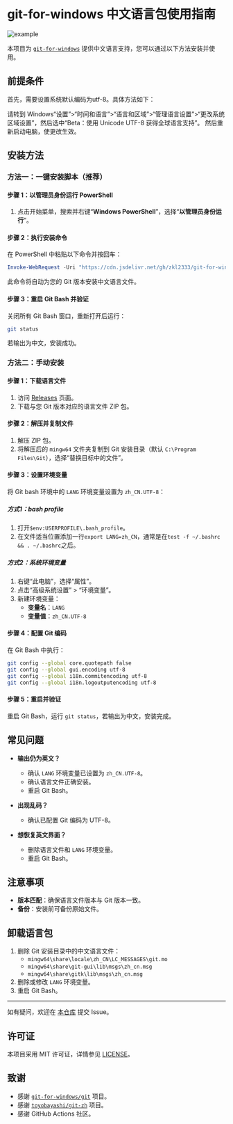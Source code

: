# git-for-windows 中文语言包使用指南

![example](./example.png)

本项目为 [`git-for-windows`](https://github.com/git-for-windows/git) 提供中文语言支持，您可以通过以下方法安装并使用。

## 前提条件
首先，需要设置系统默认编码为utf-8。具体方法如下：

请转到 Windows“设置”>“时间和语言”>“语言和区域”>“管理语言设置”>“更改系统区域设置”，然后选中“Beta：使用 Unicode UTF-8 获得全球语言支持”。 然后重新启动电脑，使更改生效。

## 安装方法

### 方法一：一键安装脚本（推荐）

#### 步骤 1：以管理员身份运行 PowerShell

1. 点击开始菜单，搜索并右键“**Windows PowerShell**”，选择“**以管理员身份运行**”。

#### 步骤 2：执行安装命令

在 PowerShell 中粘贴以下命令并按回车：

```powershell
Invoke-WebRequest -Uri "https://cdn.jsdelivr.net/gh/zkl2333/git-for-windows-zh@main/apply_git_language_pack.ps1" -OutFile "$env:TEMP\apply_git_language_pack.ps1"; PowerShell -ExecutionPolicy Bypass -File "$env:TEMP\apply_git_language_pack.ps1"; Remove-Item -Path "$env:TEMP\apply_git_language_pack.ps1" -Force
```

此命令将自动为您的 Git 版本安装中文语言文件。

#### 步骤 3：重启 Git Bash 并验证

关闭所有 Git Bash 窗口，重新打开后运行：

```bash
git status
```

若输出为中文，安装成功。

### 方法二：手动安装

#### 步骤 1：下载语言文件

1. 访问 [Releases](https://github.com/zkl2333/git-for-windows-zh/releases) 页面。
2. 下载与您 Git 版本对应的语言文件 ZIP 包。

#### 步骤 2：解压并复制文件

1. 解压 ZIP 包。
2. 将解压后的 `mingw64` 文件夹复制到 Git 安装目录（默认 `C:\Program Files\Git`），选择“替换目标中的文件”。

#### 步骤 3：设置环境变量

将 Git bash 环境中的 `LANG` 环境变量设置为 `zh_CN.UTF-8`：

##### 方式1：bash profile

1. 打开`$env:USERPROFILE\.bash_profile`。
2. 在文件适当位置添加一行`export LANG=zh_CN`，通常是在`test -f ~/.bashrc && . ~/.bashrc`之后。

##### 方式2：系统环境变量

1. 右键“此电脑”，选择“属性”。
2. 点击“高级系统设置” > “环境变量”。
3. 新建环境变量：
   - **变量名**：`LANG`
   - **变量值**：`zh_CN.UTF-8`

#### 步骤 4：配置 Git 编码

在 Git Bash 中执行：

```bash
git config --global core.quotepath false
git config --global gui.encoding utf-8
git config --global i18n.commitencoding utf-8
git config --global i18n.logoutputencoding utf-8
```

#### 步骤 5：重启并验证

重启 Git Bash，运行 `git status`，若输出为中文，安装完成。

## 常见问题

- **输出仍为英文？**

  - 确认 `LANG` 环境变量已设置为 `zh_CN.UTF-8`。
  - 确认语言文件正确安装。
  - 重启 Git Bash。

- **出现乱码？**

  - 确认已配置 Git 编码为 UTF-8。

- **想恢复英文界面？**
  - 删除语言文件和 `LANG` 环境变量。
  - 重启 Git Bash。

## 注意事项

- **版本匹配**：确保语言文件版本与 Git 版本一致。
- **备份**：安装前可备份原始文件。

## 卸载语言包

1. 删除 Git 安装目录中的中文语言文件：
   - `mingw64\share\locale\zh_CN\LC_MESSAGES\git.mo`
   - `mingw64\share\git-gui\lib\msgs\zh_cn.msg`
   - `mingw64\share\gitk\lib\msgs\zh_cn.msg`
2. 删除或修改 `LANG` 环境变量。
3. 重启 Git Bash。

---

如有疑问，欢迎在 [本仓库](https://github.com/zkl2333/git-for-windows-zh) 提交 Issue。

## 许可证

本项目采用 MIT 许可证，详情参见 [LICENSE](https://github.com/zkl2333/git-for-windows-zh/blob/main/LICENSE)。

## 致谢

- 感谢 [`git-for-windows/git`](https://github.com/git-for-windows/git) 项目。
- 感谢 [`toyobayashi/git-zh`](https://github.com/toyobayashi/git-zh) 项目。
- 感谢 GitHub Actions 社区。
